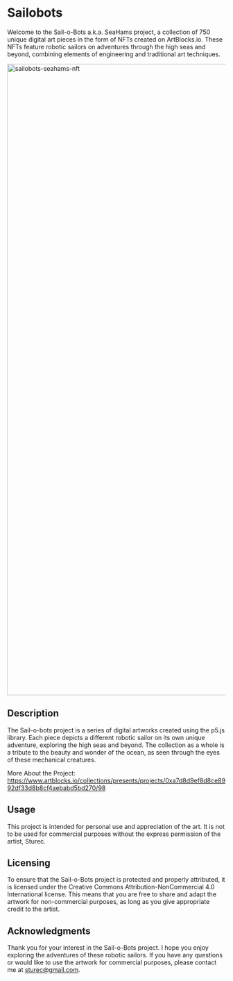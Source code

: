 # Sailobots
Welcome to the Sail-o-Bots a.k.a. SeaHams project, a collection of 750 unique digital art pieces in the form of NFTs created on ArtBlocks.io. These NFTs feature robotic sailors on adventures through the high seas and beyond, combining elements of engineering and traditional art techniques.

<img width="1455" alt="sailobots-seahams-nft" src="https://user-images.githubusercontent.com/120736771/210150824-e62bb083-7704-4d85-b4e4-3487ef14065b.png">

## Description
The Sail-o-bots project is a series of digital artworks created using the p5.js library. Each piece depicts a different robotic sailor on its own unique adventure, exploring the high seas and beyond. The collection as a whole is a tribute to the beauty and wonder of the ocean, as seen through the eyes of these mechanical creatures.

More About the Project: 
https://www.artblocks.io/collections/presents/projects/0xa7d8d9ef8d8ce8992df33d8b8cf4aebabd5bd270/98

## Usage
This project is intended for personal use and appreciation of the art. It is not to be used for commercial purposes without the express permission of the artist, Sturec.

## Licensing
To ensure that the Sail-o-Bots project is protected and properly attributed, it is licensed under the Creative Commons Attribution-NonCommercial 4.0 International license. This means that you are free to share and adapt the artwork for non-commercial purposes, as long as you give appropriate credit to the artist.

## Acknowledgments
Thank you for your interest in the Sail-o-Bots project. I hope you enjoy exploring the adventures of these robotic sailors. If you have any questions or would like to use the artwork for commercial purposes, please contact me at sturec@gmail.com.

